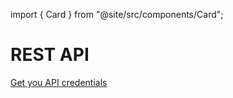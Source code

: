 import { Card } from "@site/src/components/Card";


# REST API



<div className="w-full cols-1">

<Card title="Swagger API Doc" target="https://api.service.runsidekick.com/swagger-ui/index.html" isNewWindow={true}>

</Card>

</div>


[Get you API credentials ](../installation/get-api-key-and-token "mention")
